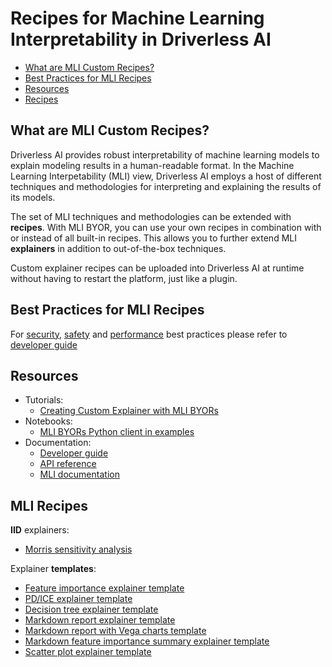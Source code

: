 # Recipes for Machine Learning Interpretability in Driverless AI

* [What are MLI Custom Recipes?](#what-are-mli-custom-recipes)
* [Best Practices for MLI Recipes](#best-practices-for-mli-recipes)
* [Resources](#resources)
* [Recipes](#recipes)

## What are MLI Custom Recipes?
Driverless AI provides robust interpretability of machine learning models to explain modeling results in a human-readable format. In the Machine Learning Interpetability (MLI) view, Driverless AI employs a host of different techniques and methodologies for interpreting and explaining the results of its models.

The set of MLI techniques and methodologies can be extended with **recipes**. With MLI BYOR, you can use your own recipes in combination with or instead of all built-in recipes. This allows you to further extend MLI **explainers** in addition to out-of-the-box techniques.

Custom explainer recipes can be uploaded into Driverless AI at runtime without having to restart the platform, just like a plugin.
## Best Practices for MLI Recipes
For [security](doc/MLI_BYORS_DEVELOPER_GUIDE.md#security), [safety](doc/MLI_BYORS_DEVELOPER_GUIDE.md#safety) and [performance](doc/MLI_BYORS_DEVELOPER_GUIDE.md#performance) best practices please refer to [developer guide](doc/MLI_BYORS_DEVELOPER_GUIDE.md)
## Resources
* Tutorials: 
    * [Creating Custom Explainer with MLI BYORs](doc/CREATING_CUSTOM_EXPLAINER_WITH_MLI_BYOR.md)
* Notebooks:
    * [MLI BYORs Python client in examples](notebooks/mli-byor.ipynb)
* Documentation:
	 * [Developer guide](https://github.com/h2oai/responsible-ml/blob/master/doc/MLI_BYORS_DEVELOPER_GUIDE.md)
    * [API reference](doc/MLI_BYORS_DEVELOPER_GUIDE.md#python-client-api-reference)
    * [MLI documentation](https://docs.h2o.ai/driverless-ai/latest-stable/docs/userguide/interpreting.html)
    
## MLI Recipes
**IID** explainers:

* [Morris sensitivity analysis](explainers/morris_sensitivity_explainer.py)

<!--
**Time series** explainers:

* .
-->

Explainer **templates**:

* [Feature importance explainer template](explainers/templates/template_featimp_explainer.py)
* [PD/ICE explainer template](explainers/templates/template_pd_explainer.py)
* [Decision tree explainer template](explainers/templates/template_dt_explainer.py)
* [Markdown report explainer template](explainers/templates/template_md_explainer.py)
* [Markdown report with Vega charts template](explainers/templates/template_md_vega_explainer.py)
* [Markdown feature importance summary explainer template](explainers/templates/template_md_featimp_summary_explainer.py)
* [Scatter plot explainer template](explainers/templates/template_scatter_plot_explainer.py)

